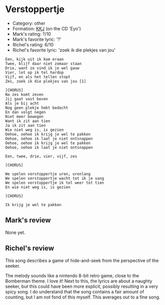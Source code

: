 # Verstoppertje

 * Category: other
 * Formation: [KKJ](Kkj.md) (on the CD 'Eyo')
 * Mark's rating: ?/10
 * Mark's  favorite lyric: '?'
 * Richel's rating: 6/10
 * Richel's favorite lyric: 'zoek ik die plekjes van jou'

```
Een, kijk uit ik kom eraan
Twee, blijf daar niet zomaar staan
Drie, want zo vind ik je wel gauw
Vier, let op ik tel hardop
Vijf, en als het tellen stopt
Zes, zoek ik die plekjes van jou [1]

[CHORUS]
Na zes komt zeven
Jij gaat vast beven
Als je bij acht
Nog geen plekje hebt bedacht
En dan volgt negen
Niet meer bewegen
Want ik zit aan tien
Ja ik zit aan tien
Wie niet weg is, is gezien
Oehoe, oehoe ik krijg je wel te pakken
Oehoe, oehoe ik laat je niet ontsnappen
Oehoe, oehoe ik krijg je wel te pakken
Oehoe, oehoe ik laat je niet ontsnappen

Een, twee, drie, vier, vijf, zes

[CHORUS]

We spelen verstoppertje uren, urenlang
We spelen verstoppertje wacht tot ik je vang
We spelen verstoppertje ik tel weer tot tien
En wie niet weg is, is gezien

[CHORUS]

Ik krijg je wel te pakken 
```

## Mark's review

None yet.

## Richel's review

This song describes a game of hide-and-seek from the perspective of the seeker.

The melody sounds like a nintendo 8-bit retro game, close to the Bomberman theme. I love it!
Next to this, the lyrics are about a naughty seeker, but this could have been more explicit,
possibly resulting in a very spicy song. I do understand that the song contains a fair amount of
counting, but I am not fond of this myself. This averages out to a fine song.
